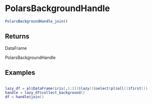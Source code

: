 # PolarsBackgroundHandle

```r
PolarsBackgroundHandle_join()
```

## Returns

DataFrame

PolarsBackgroundHandle

## Examples

<pre class='r-example'> <code> <span class='r-in'><span></span></span>
<span class='r-in'><span><span class='va'>lazy_df</span> <span class='op'>=</span> <span class='va'>pl</span><span class='op'>$</span><span class='fu'>DataFrame</span><span class='op'>(</span><span class='va'>iris</span><span class='op'>[</span>,<span class='fl'>1</span><span class='op'>:</span><span class='fl'>3</span><span class='op'>]</span><span class='op'>)</span><span class='op'>$</span><span class='fu'>lazy</span><span class='op'>(</span><span class='op'>)</span><span class='op'>$</span><span class='fu'>select</span><span class='op'>(</span><span class='va'>pl</span><span class='op'>$</span><span class='fu'>all</span><span class='op'>(</span><span class='op'>)</span><span class='op'>$</span><span class='fu'>first</span><span class='op'>(</span><span class='op'>)</span><span class='op'>)</span></span></span>
<span class='r-in'><span><span class='va'>handle</span> <span class='op'>=</span> <span class='va'>lazy_df</span><span class='op'>$</span><span class='fu'>collect_background</span><span class='op'>(</span><span class='op'>)</span></span></span>
<span class='r-in'><span><span class='va'>df</span> <span class='op'>=</span> <span class='va'>handle</span><span class='op'>$</span><span class='fu'>join</span><span class='op'>(</span><span class='op'>)</span></span></span>
 </code></pre>